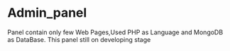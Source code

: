 # Admin_panel
Panel contain only few Web Pages,Used PHP as Language and MongoDB as DataBase.
This panel still on developing stage
